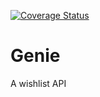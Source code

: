 [![Coverage Status](https://coveralls.io/repos/github/igoryossugo/genie/badge.svg?branch=igoryossugo-patch-1)](https://coveralls.io/github/igoryossugo/genie?branch=igoryossugo-patch-1)

# Genie
A wishlist API
